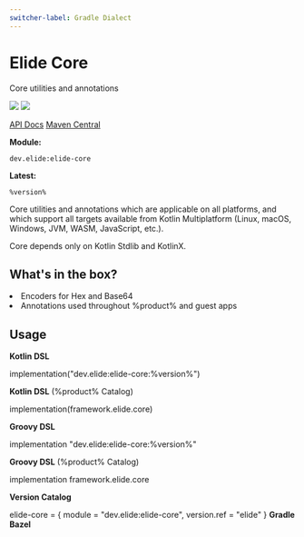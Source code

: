 ```yaml
---
switcher-label: Gradle Dialect
---
```


# Elide Core

<tldr>
    <p>Core utilities and annotations</p>
    <p columns="2">
        <img style="inline" src="https://img.shields.io/badge/status-beta-purple" />
        <img style="inline" src="https://img.shields.io/badge/platforms-all-white" />
    </p>
    <a target="_blank" href="https://docs.elide.dev/apidocs/packages/core/index.html">API Docs</a>
    <a target="_blank" href="https://search.maven.org/search?q=g:dev.elide%20core">Maven Central</a>
    <br />
    <p><b>Module:</b></p>
    <code>dev.elide:elide-core</code>
    <p><b>Latest:</b></p>
    <code>%version%</code>
</tldr>

Core utilities and annotations which are applicable on all platforms, and which support all targets available from
Kotlin Multiplatform (Linux, macOS, Windows, JVM, WASM, JavaScript, etc.).

Core depends only on Kotlin Stdlib and KotlinX.

## What's in the box?

<list>
    <li>Encoders for Hex and Base64</li>
    <li>Annotations used throughout %product% and guest apps</li>
</list>

## Usage

<tabs>
    <tab title="Gradle">
        <p switcher-key="Kotlin DSL"><b>Kotlin DSL</b></p>
        <code-block lang="kotlin" switcher-key="Kotlin DSL">
        implementation("dev.elide:elide-core:%version%")
        </code-block>
        <p switcher-key="Kotlin DSL"><b>Kotlin DSL</b> (%product% Catalog)</p>
        <code-block lang="kotlin" switcher-key="Kotlin DSL">
        implementation(framework.elide.core)
        </code-block>
        <p switcher-key="Groovy DSL"><b>Groovy DSL</b></p>
        <code-block lang="groovy" switcher-key="Groovy DSL">
        implementation "dev.elide:elide-core:%version%"
        </code-block>
        <p switcher-key="Groovy DSL"><b>Groovy DSL</b> (%product% Catalog)</p>
        <code-block lang="groovy" switcher-key="Groovy DSL">
        implementation framework.elide.core
        </code-block>
        <p><b>Version Catalog</b></p>
        <code-block lang="text">
        elide-core = { module = "dev.elide:elide-core", version.ref = "elide" }
        </code-block>
    </tab>
    <tab title="Maven">
        <b>Gradle</b>
    </tab>
    <tab title="Bazel">
        <b>Bazel</b>
    </tab>
</tabs>
